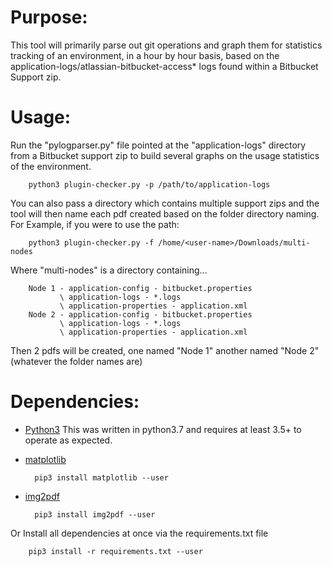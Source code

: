 # Purpose:
This tool will primarily parse out git operations and graph them for statistics tracking of an environment, in a hour by hour basis, based on the application-logs/atlassian-bitbucket-access* logs found within a Bitbucket Support zip.

# Usage:
Run the "pylogparser.py" file pointed at the "application-logs" directory from a Bitbucket support zip to build several graphs on the usage statistics of the environment.

        python3 plugin-checker.py -p /path/to/application-logs

You can also pass a directory which contains multiple support zips and the tool will then name each pdf created based on the folder directory naming. For Example, if you were to use the path:

        python3 plugin-checker.py -f /home/<user-name>/Downloads/multi-nodes
    
Where "multi-nodes" is a directory containing...

        Node 1 - application-config - bitbucket.properties
               \ application-logs - *.logs
               \ application-properties - application.xml
        Node 2 - application-config - bitbucket.properties
               \ application-logs - *.logs
               \ application-properties - application.xml

Then 2 pdfs will be created, one named "Node 1" another named "Node 2" (whatever the folder names are)

# Dependencies:
* [Python3](https://www.python.org/downloads/) This was written in python3.7 and requires at least 3.5+ to operate as expected.
* [matplotlib](https://matplotlib.org/)

        pip3 install matplotlib --user

* [img2pdf](https://pypi.org/project/colorama/)

        pip3 install img2pdf --user


Or Install all dependencies at once via the requirements.txt file

        pip3 install -r requirements.txt --user
